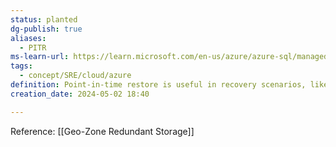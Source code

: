 ```yaml
---
status: planted
dg-publish: true
aliases:
  - PITR
ms-learn-url: https://learn.microsoft.com/en-us/azure/azure-sql/managed-instance/point-in-time-restore?view=azuresql&tabs=azure-portal
tags:
  - concept/SRE/cloud/azure
definition: Point-in-time restore is useful in recovery scenarios, like for an incident that's caused by error or failure, when data doesn't load correctly, or if crucial data is deleted.
creation_date: 2024-05-02 18:40

---
```

Reference: [[Geo-Zone Redundant Storage]]
